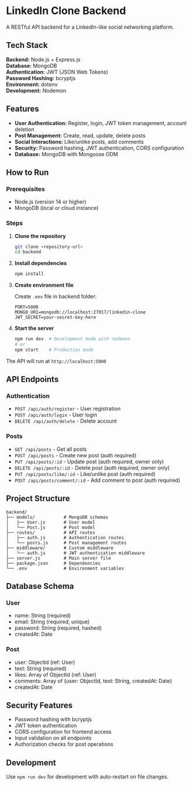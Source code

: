 # LinkedIn Clone Backend

A RESTful API backend for a LinkedIn-like social networking platform.

## Tech Stack

**Backend:** Node.js + Express.js  
**Database:** MongoDB  
**Authentication:** JWT (JSON Web Tokens)  
**Password Hashing:** bcryptjs  
**Environment:** dotenv  
**Development:** Nodemon

## Features

- **User Authentication:** Register, login, JWT token management, account deletion
- **Post Management:** Create, read, update, delete posts
- **Social Interactions:** Like/unlike posts, add comments
- **Security:** Password hashing, JWT authentication, CORS configuration
- **Database:** MongoDB with Mongoose ODM

## How to Run

### Prerequisites
- Node.js (version 14 or higher)
- MongoDB (local or cloud instance)

### Steps

1. **Clone the repository**
   ```bash
   git clone <repository-url>
   cd backend
   ```

2. **Install dependencies**
   ```bash
   npm install
   ```

3. **Create environment file**
   
   Create `.env` file in backend folder:
   ```
   PORT=5000
   MONGO_URI=mongodb://localhost:27017/linkedin-clone
   JWT_SECRET=your-secret-key-here
   ```

4. **Start the server**
   ```bash
   npm run dev  # Development mode with nodemon
   # or
   npm start    # Production mode
   ```

The API will run at `http://localhost:5000`

## API Endpoints

### Authentication
- `POST /api/auth/register` - User registration
- `POST /api/auth/login` - User login
- `DELETE /api/auth/delete` - Delete account

### Posts
- `GET /api/posts` - Get all posts
- `POST /api/posts` - Create new post (auth required)
- `PUT /api/posts/:id` - Update post (auth required, owner only)
- `DELETE /api/posts/:id` - Delete post (auth required, owner only)
- `PUT /api/posts/like/:id` - Like/unlike post (auth required)
- `POST /api/posts/comment/:id` - Add comment to post (auth required)

## Project Structure

```
backend/
├── models/           # MongoDB schemas
│   ├── User.js       # User model
│   └── Post.js       # Post model
├── routes/           # API routes
│   ├── auth.js       # Authentication routes
│   └── posts.js      # Post management routes
├── middleware/       # Custom middleware
│   └── auth.js       # JWT authentication middleware
├── server.js         # Main server file
├── package.json      # Dependencies
└── .env              # Environment variables
```

## Database Schema

### User
- name: String (required)
- email: String (required, unique)
- password: String (required, hashed)
- createdAt: Date

### Post
- user: ObjectId (ref: User)
- text: String (required)
- likes: Array of ObjectId (ref: User)
- comments: Array of {user: ObjectId, text: String, createdAt: Date}
- createdAt: Date

## Security Features

- Password hashing with bcryptjs
- JWT token authentication
- CORS configuration for frontend access
- Input validation on all endpoints
- Authorization checks for post operations

## Development

Use `npm run dev` for development with auto-restart on file changes.
